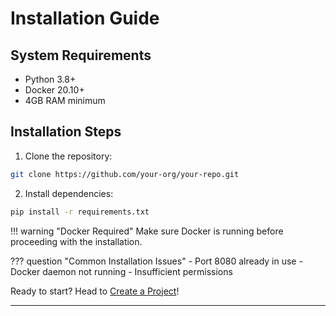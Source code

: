 # Installation Guide

## System Requirements

- Python 3.8+
- Docker 20.10+
- 4GB RAM minimum

## Installation Steps

1. Clone the repository:
```bash
git clone https://github.com/your-org/your-repo.git
```

2. Install dependencies:
```bash
pip install -r requirements.txt
```

!!! warning "Docker Required"
    Make sure Docker is running before proceeding with the installation.

??? question "Common Installation Issues"
    - Port 8080 already in use
    - Docker daemon not running
    - Insufficient permissions

Ready to start? Head to [Create a Project](usage/create-project.md)!

---